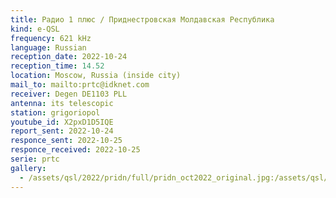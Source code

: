 ```yaml
---
title: Радио 1 плюс / Приднестровская Молдавская Республика
kind: e-QSL
frequency: 621 kHz
language: Russian
reception_date: 2022-10-24
reception_time: 14.52
location: Moscow, Russia (inside city)
mail_to: mailto:prtc@idknet.com
receiver: Degen DE1103 PLL
antenna: its telescopic
station: grigoriopol
youtube_id: X2pxD1D5IQE
report_sent: 2022-10-24
responce_sent: 2022-10-25
responce_received: 2022-10-25
serie: prtc
gallery:
  - /assets/qsl/2022/pridn/full/pridn_oct2022_original.jpg:/assets/qsl/2022/pridn/small/pridn_oct2022_original.jpg
---
```

